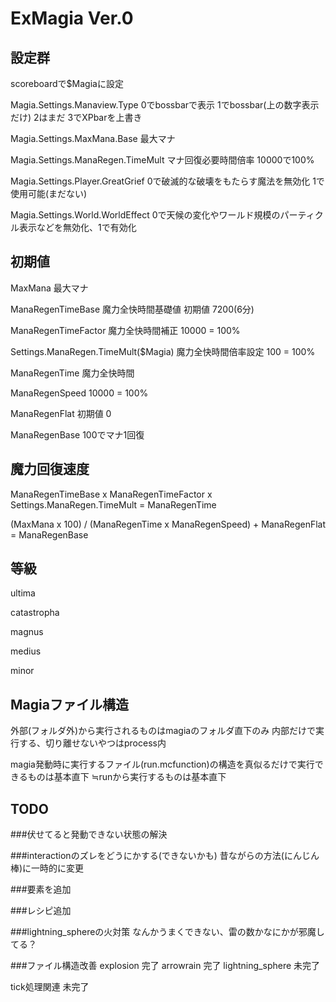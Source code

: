 # ExMagia Ver.0


## 設定群

scoreboardで$Magiaに設定

Magia.Settings.Manaview.Type 0でbossbarで表示 1でbossbar(上の数字表示だけ) 2はまだ 3でXPbarを上書き

Magia.Settings.MaxMana.Base 最大マナ

Magia.Settings.ManaRegen.TimeMult マナ回復必要時間倍率 10000で100%

Magia.Settings.Player.GreatGrief 0で破滅的な破壊をもたらす魔法を無効化 1で使用可能(まだない)

Magia.Settings.World.WorldEffect 0で天候の変化やワールド規模のパーティクル表示などを無効化、1で有効化

## 初期値

MaxMana 最大マナ

ManaRegenTimeBase 魔力全快時間基礎値 初期値 7200(6分)

ManaRegenTimeFactor 魔力全快時間補正 10000 = 100%

Settings.ManaRegen.TimeMult($Magia) 魔力全快時間倍率設定 100 = 100%

ManaRegenTime 魔力全快時間

ManaRegenSpeed 10000 = 100%

ManaRegenFlat 初期値 0

ManaRegenBase 100でマナ1回復

## 魔力回復速度

ManaRegenTimeBase x ManaRegenTimeFactor x Settings.ManaRegen.TimeMult = ManaRegenTime

(MaxMana x 100) / (ManaRegenTime x ManaRegenSpeed) + ManaRegenFlat = ManaRegenBase

## 等級
ultima

catastropha

magnus

medius

minor

## Magiaファイル構造
外部(フォルダ外)から実行されるものはmagiaのフォルダ直下のみ
内部だけで実行する、切り離せないやつはprocess内

magia発動時に実行するファイル(run.mcfunction)の構造を真似るだけで実行できるものは基本直下
≒runから実行するものは基本直下

## TODO
###伏せてると発動できない状態の解決

###interactionのズレをどうにかする(できないかも)
昔ながらの方法(にんじん棒)に一時的に変更

###要素を追加

###レシピ追加

###lightning_sphereの火対策
なんかうまくできない、雷の数かなにかが邪魔してる？

###ファイル構造改善
explosion 完了
arrowrain 完了
lightning_sphere 未完了

tick処理関連 未完了
